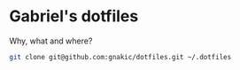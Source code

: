 # Gabriel's dotfiles
Why, what and where?

```sh
git clone git@github.com:gnakic/dotfiles.git ~/.dotfiles
```
